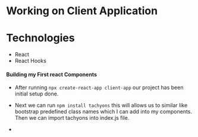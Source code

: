 # Working on Client Application

# Technologies
* React 
* React Hooks


#### Building my First react Components

* After running ```npx create-react-app client-app``` our project has been initial setup done.
* Next we can run ```npm install tachyons``` this will allows us to similar like bootstrap predefined class names which I can add into my components. Then we can import tachyons into index.js file.

* 

